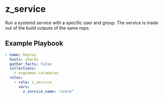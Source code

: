 # z\_service

Run a systemd service with a specific user and group.
The service is made out of the build outputs of the same repo.

## Example Playbook

```yaml
- name: Deploy
  hosts: shards
  gather_facts: false
  collections:
    - evgnomon.catamaran
  roles:
    - role: z_service
      vars:
        z_service_name: "zcore"
```
